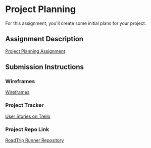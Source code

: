 # Project Planning
For this assignment, you'll create some initial plans for your project.

## Assignment Description
[Project Planning Assignment](https://education.launchcode.org/liftoff/modules/assignments/project-planning)

## Submission Instructions

### Wireframes
[Wireframes](https://app.mockplus.com/team/invitation/WPFO6c28XDz)

### Project Tracker
[User Stories on Trello](https://trello.com/b/h2uSxA5t/user-stories)

### Project Repo Link
[RoadTrip Runner Repository](https://github.com/miketully426/RoadTripRunner)
